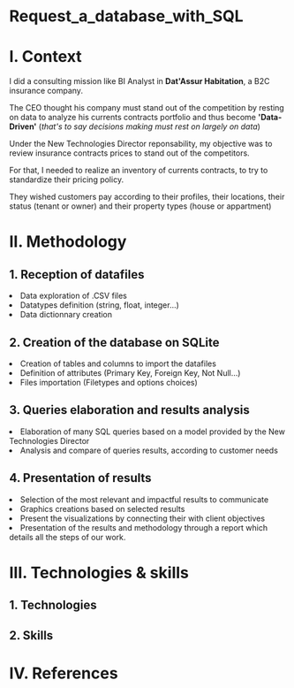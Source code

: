 # Request_a_database_with_SQL

<h1>I. Context</h1>

I did a consulting mission like BI Analyst in **Dat'Assur Habitation**, a B2C insurance company.

The CEO thought his company must stand out of the competition by resting on data to analyze his currents contracts portfolio and thus become **'Data-Driven'** (*that's to say decisions making must rest on largely on data*)

Under the New Technologies Director reponsability, my objective was to review insurance contracts prices to stand out of the competitors.

For that, I needed to realize an inventory of currents contracts, to try to standardize their pricing policy.

They wished customers pay according to their profiles, their locations, their status (tenant or owner) and their property types (house or appartment)

<h1>II. Methodology</h1>
  <h2>1. Reception of datafiles</h2>
    <li>Data exploration of .CSV files</li>
    <li>Datatypes definition (string, float, integer...)</li>
    <li>Data dictionnary creation</li>

  <h2>2. Creation of the database on SQLite</h2>
    <li>Creation of tables and columns to import the datafiles</li>
    <li>Definition of attributes (Primary Key, Foreign Key, Not Null...)</li>
    <li>Files importation (Filetypes and options choices)</li>

  <h2>3. Queries elaboration and results analysis</h2>
    <li>Elaboration of many SQL queries based on a model provided by the New Technologies Director</li>
    <li>Analysis and compare of queries results, according to customer needs</li>

  <h2>4. Presentation of results</h2>
    <li>Selection of the most relevant and impactful results to communicate</li>
    <li>Graphics creations based on selected results</li>
    <li>Present the visualizations by connecting their with client objectives</li>
    <li>Presentation of the results and methodology through a report which details all the steps of our work.</li>

<h1>III. Technologies & skills</h1>

   <h2>1. Technologies</h2>

   <h2>2. Skills</h2>

<h1>IV. References</h1>
